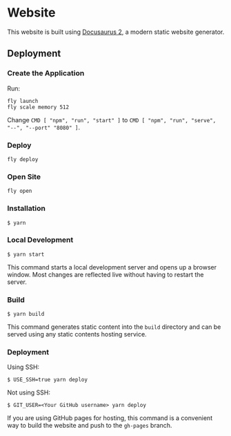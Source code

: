 # Website

This website is built using [Docusaurus 2](https://docusaurus.io/), a modern static website generator.

## Deployment

### Create the Application

Run:

    fly launch
    fly scale memory 512

Change `CMD [ "npm", "run", "start" ]` to `CMD [ "npm", "run", "serve", "--", "--port" "8080" ]`.

### Deploy

    fly deploy

### Open Site

    fly open

### Installation

```
$ yarn
```

### Local Development

```
$ yarn start
```

This command starts a local development server and opens up a browser window. Most changes are reflected live without having to restart the server.

### Build

```
$ yarn build
```

This command generates static content into the `build` directory and can be served using any static contents hosting service.

### Deployment

Using SSH:

```
$ USE_SSH=true yarn deploy
```

Not using SSH:

```
$ GIT_USER=<Your GitHub username> yarn deploy
```

If you are using GitHub pages for hosting, this command is a convenient way to build the website and push to the `gh-pages` branch.
